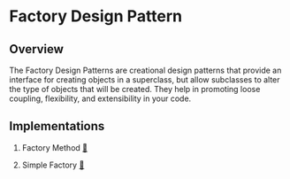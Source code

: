 # Factory Design Pattern

## Overview

The Factory Design Patterns are creational design patterns that provide an interface for creating objects in a
superclass, but allow subclasses to alter the type of objects that will be created. They help in promoting loose
coupling, flexibility, and extensibility in your code.

## Implementations

1. Factory Method [🔗](./factorymethod)

2. Simple Factory [🔗](./simplefactory)
